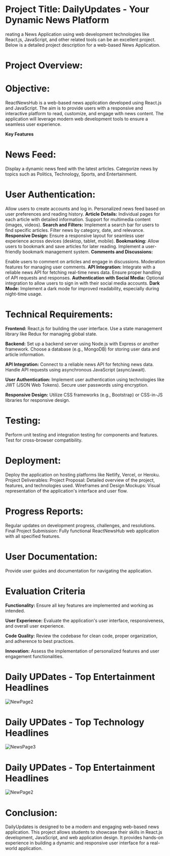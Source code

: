 # Project Title: DailyUpdates - Your Dynamic News Platform
reating a News Application using web development technologies like React.js, JavaScript, and other related tools can be an excellent project. Below is a detailed project description for a web-based News Application.
# Project Overview:
# Objective:
ReactNewsHub is a web-based news application developed using React.js and JavaScript. The aim is to provide users with a responsive and interactive platform to read, customize, and engage with news content. The application will leverage modern web development tools to ensure a seamless user experience.

**Key Features**

# News Feed:

Display a dynamic news feed with the latest articles.
Categorize news by topics such as Politics, Technology, Sports, and Entertainment.

# User Authentication:
Allow users to create accounts and log in.
Personalized news feed based on user preferences and reading history.
**Article Details:**
Individual pages for each article with detailed information.
Support for multimedia content (images, videos).
**Search and Filters:**
Implement a search bar for users to find specific articles.
Filter news by category, date, and relevance.
**Responsive Design:**
Ensure a responsive layout for seamless user experience across devices (desktop, tablet, mobile).
**Bookmarking:**
Allow users to bookmark and save articles for later reading.
Implement a user-friendly bookmark management system.
**Comments and Discussions:**

Enable users to comment on articles and engage in discussions.
Moderation features for managing user comments.
**API Integration:**
Integrate with a reliable news API for fetching real-time news data.
Ensure proper handling of API requests and responses.
**Authentication with Social Media:**
Optional integration to allow users to sign in with their social media accounts.
**Dark Mode:**
Implement a dark mode for improved readability, especially during night-time usage.

# Technical Requirements:
**Frontend:**
React.js for building the user interface.
Use a state management library like Redux for managing global state.

**Backend:**
Set up a backend server using Node.js with Express or another framework.
Choose a database (e.g., MongoDB) for storing user data and article information.

**API Integration:**
Connect to a reliable news API for fetching news data.
Handle API requests using asynchronous JavaScript (async/await).

**User Authentication:**
Implement user authentication using technologies like JWT (JSON Web Tokens).
Secure user passwords using encryption.

**Responsive Design:**
Utilize CSS frameworks (e.g., Bootstrap) or CSS-in-JS libraries for responsive design.

# Testing:
Perform unit testing and integration testing for components and features.
Test for cross-browser compatibility.

# Deployment:
Deploy the application on hosting platforms like Netlify, Vercel, or Heroku.
Project Deliverables:
Project Proposal:
Detailed overview of the project, features, and technologies used.
Wireframes and Design Mockups:
Visual representation of the application's interface and user flow.
# Progress Reports:
Regular updates on development progress, challenges, and resolutions.
Final Project Submission:
Fully functional ReactNewsHub web application with all specified features.
# User Documentation:
Provide user guides and documentation for navigating the application.

# Evaluation Criteria

**Functionality:**
Ensure all key features are implemented and working as intended.

**User Experience:**
Evaluate the application's user interface, responsiveness, and overall user experience.

**Code Quality:**
Review the codebase for clean code, proper organization, and adherence to best practices.

**Innovation:**
Assess the implementation of personalized features and user engagement functionalities.

# Daily UPDates - Top Entertainment Headlines
![NewPage2](https://github.com/abhishek-singh512/Daily-Updates-News-App/assets/118076036/b6a4eec7-c0c2-476e-997e-f49fed7a0ba4)

# Daily UPDates - Top Technology Headlines
![NewsPage3](https://github.com/abhishek-singh512/Daily-Updates-News-App/assets/118076036/33b34593-7685-4d2f-b403-57758ac69c46)


# Daily UPDates - Top Entertainment Headlines
![NewPage2](https://github.com/abhishek-singh512/Daily-Updates-News-App/assets/118076036/cc31f679-6f7e-446f-8f1a-6b3853102570)

# Conclusion:
DailyUpdates is designed to be a modern and engaging web-based news application. This project allows students to showcase their skills in React.js development, JavaScript, and web application design. It provides hands-on experience in building a dynamic and responsive user interface for a real-world application.


